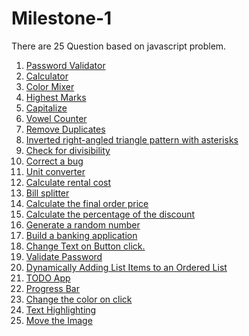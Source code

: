 # Milestone-1
There are 25 Question based on javascript problem.
1. [Password Validator](https://er-ram-anuj.github.io/Password-Validator/)
2. [Calculator](https://er-ram-anuj.github.io/Simple-Calculator/)
3. [Color Mixer](https://er-ram-anuj.github.io/color-mixer/)
4. [Highest Marks](https://er-ram-anuj.github.io/Highest-Marks-calculator/)
5. [Capitalize](https://er-ram-anuj.github.io/Capitalized-First-letter/)
6. [Vowel Counter](https://er-ram-anuj.github.io/Vowel-Counter/)
7. [Remove Duplicates](https://er-ram-anuj.github.io/Remove-Duplicate-From-Cart/)
8. [Inverted right-angled triangle pattern with asterisks](https://er-ram-anuj.github.io/Triangle-Pattern/)
9. [Check for divisibility](https://er-ram-anuj.github.io/Check-For-Divisibility/)
10. [Correct a bug](https://er-ram-anuj.github.io/Correct-a-E-Cart-bug/)
11. [Unit converter](https://er-ram-anuj.github.io/Unit-Convertor/)
12. [Calculate rental cost]()
13. [Bill splitter]()
14. [Calculate the final order price]()
15. [Calculate the percentage of the discount]()
16. [Generate a random number]()
17. [Build a banking application]()
18. [Change Text on Button click.]()
19. [Validate Password]()
20. [Dynamically Adding List Items to an Ordered List](https://er-ram-anuj.github.io/Dynamically-Adding-List-Items-to-an-Ordered-List/)
21. [TODO App](https://er-ram-anuj.github.io/To-Do-App/)
22. [Progress Bar]()
23. [Change the color on click]()
24. [Text Highlighting](https://er-ram-anuj.github.io/Highlight-Text/)
25. [Move the Image]()
